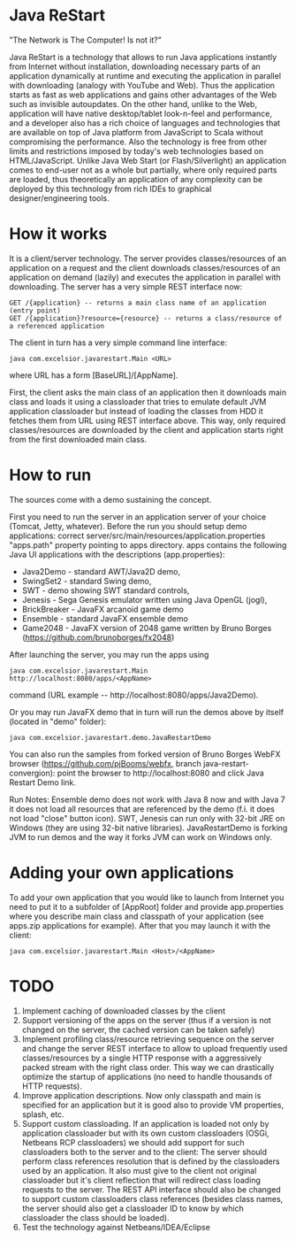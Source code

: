 Java ReStart
=====
"The Network is The Computer! Is not it?"

Java ReStart is a technology that allows to run Java applications instantly from Internet without installation, 
downloading necessary parts of an application dynamically at runtime and executing the application in parallel with downloading (analogy with YouTube and Web). 
Thus the application starts as fast as web applications and gains other advantages of the Web such as invisible autoupdates.
On the other hand, unlike to the Web, application will have native desktop/tablet look-n-feel and performance,
and a developer also has a rich choice of languages and technologies that are available on top of Java platform from JavaScript to Scala 
without compromising the performance. Also the technology is free from other limits and restrictions imposed by today's web technologies based on HTML/JavaScript.
Unlike Java Web Start (or Flash/Silverlight) an application comes to end-user not as a whole but partially, where only required parts are loaded, 
thus theoretically an application of any complexity can be deployed by this technology from rich IDEs to graphical designer/engineering tools.

How it works
=====
It is a client/server technology.
The server provides classes/resources of an application on a request and the client downloads classes/resources of an application on demand (lazily) 
and executes the application in parallel with downloading.
The server has a very simple REST interface now:

```
GET /{application} -- returns a main class name of an application (entry point)
GET /{application}?resource={resource} -- returns a class/resource of a referenced application
```

The client in turn has a very simple command line interface:

```
java com.excelsior.javarestart.Main <URL>
```

where URL has a form [BaseURL]/[AppName].

First, the client asks the main class of an application then it downloads main class and loads it using a classloader that tries to emulate default JVM application classloader 
but instead of loading the classes from HDD it fetches them from URL using REST interface above. 
This way, only required classes/resources are downloaded by the client and application starts right from the first downloaded main class.

How to run 
=====
The sources come with a demo sustaining the concept.

First you need to run the server in an application server of your choice (Tomcat, Jetty, whatever).
Before the run you should setup demo applications: 
correct server/src/main/resources/application.properties "apps.path" property pointing to apps directory.
apps contains the following Java UI applications with the descriptions (app.properties): 
  * Java2Demo - standard AWT/Java2D demo, 
  * SwingSet2 - standard Swing demo, 
  * SWT - demo showing SWT standard controls,
  * Jenesis - Sega Genesis emulator written using Java OpenGL (jogl),
  * BrickBreaker - JavaFX arcanoid game demo
  * Ensemble - standard JavaFX ensemble demo
  * Game2048 - JavaFX version of 2048 game written by Bruno Borges (https://github.com/brunoborges/fx2048)

After launching the server, you may run the apps using
```
java com.excelsior.javarestart.Main http://localhost:8080/apps/<AppName> 
```
command (URL example -- http://localhost:8080/apps/Java2Demo).

Or you may run JavaFX demo that in turn will run the demos above by itself (located in "demo" folder):
```
java com.excelsior.javarestart.demo.JavaRestartDemo
```

You can also run the samples from forked version of Bruno Borges WebFX browser 
(https://github.com/pjBooms/webfx, branch java-restart-convergion): 
point the browser to http://localhost:8080 and click Java Restart Demo link.

Run Notes:
Ensemble demo does not work with Java 8 now and with Java 7 it does not load all resources that are referenced by the demo (f.i. it does not load "close" button icon).
SWT, Jenesis can run only with 32-bit JRE on Windows (they are using 32-bit native libraries).
JavaRestartDemo is forking JVM to run demos and the way it forks JVM can work on Windows only.

Adding your own applications
=====
To add your own application that you would like to launch from Internet you need to put it to a subfolder of [AppRoot] folder 
and provide app.properties where you describe main class and classpath of your application (see apps.zip applications for example). 
After that you may launch it with the client:

```
java com.excelsior.javarestart.Main <Host>/<AppName>
```
TODO
=====
1. Implement caching of downloaded classes by the client 
2. Support versioning of the apps on the server (thus if a version is not changed on the server, the cached version can be taken safely)
3. Implement profiling class/resource retrieving sequence on the server and change the server REST interface to allow to upload frequently used classes/resources 
   by a single HTTP response with a aggressively packed stream with the right class order. This way we can drastically optimize the startup of applications 
   (no need to handle thousands of HTTP requests).
4. Improve application descriptions. Now only classpath and main is specified for an application but it is good also to provide VM properties, splash, etc.
5. Support custom classloading. If an application is loaded not only by application classloader but with its own custom classloaders (OSGi, Netbeans RCP classloaders)
   we should add support for such classloaders both to the server and to the client:
   The server should perform class references resolution that is defined by the classloaders used by an application. 
   It also must give to the client not original classloader but it's client reflection that will redirect class loading requests to the server.
   The REST API interface should also be changed to support custom classloaders class references 
   (besides class names, the server should also get a classloader ID to know by which classloader the class should be loaded).
6. Test the technology against Netbeans/IDEA/Eclipse
